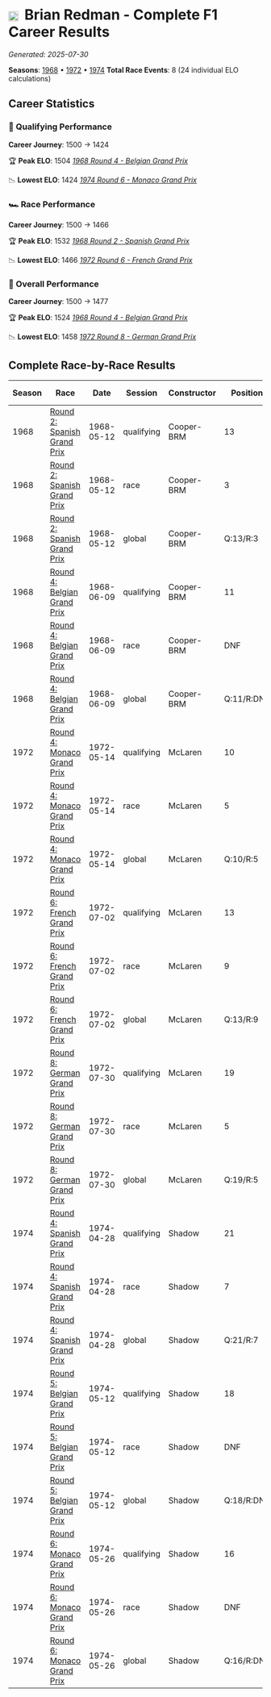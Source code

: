 # <img src="https://upload.wikimedia.org/wikipedia/commons/thumb/8/83/Flag_of_the_United_Kingdom_%283-5%29.svg/512px-Flag_of_the_United_Kingdom_%283-5%29.svg.png?20250726143817" alt="United Kingdom" width="20" height="auto" style="vertical-align: middle; margin-right: 5px;" onerror="this.outerHTML='🇬🇧'; this.style.marginRight='5px';"/> Brian Redman - Complete F1 Career Results

*Generated: 2025-07-30*

**Seasons**: [1968](../seasons/1968-season-report) • [1972](../seasons/1972-season-report) • [1974](../seasons/1974-season-report)
**Total Race Events**: 8 (24 individual ELO calculations)

## Career Statistics

### 🏁 Qualifying Performance
**Career Journey**: 1500 → 1424

🏆 **Peak ELO**: 1504
   *[1968 Round 4 - Belgian Grand Prix](../seasons/1968-season-report#round-4-belgian-grand-prix)*

📉 **Lowest ELO**: 1424
   *[1974 Round 6 - Monaco Grand Prix](../seasons/1974-season-report#round-6-monaco-grand-prix)*

### 🏎️ Race Performance
**Career Journey**: 1500 → 1466

🏆 **Peak ELO**: 1532
   *[1968 Round 2 - Spanish Grand Prix](../seasons/1968-season-report#round-2-spanish-grand-prix)*

📉 **Lowest ELO**: 1466
   *[1972 Round 6 - French Grand Prix](../seasons/1972-season-report#round-6-french-grand-prix)*

### 🌟 Overall Performance
**Career Journey**: 1500 → 1477

🏆 **Peak ELO**: 1524
   *[1968 Round 4 - Belgian Grand Prix](../seasons/1968-season-report#round-4-belgian-grand-prix)*

📉 **Lowest ELO**: 1458
   *[1972 Round 8 - German Grand Prix](../seasons/1972-season-report#round-8-german-grand-prix)*


## Complete Race-by-Race Results

| Season | Race | Date | Session | Constructor | Position | Starting ELO | ELO Change | Final ELO | Teammate |
|--------|------|------|---------|-------------|----------|--------------|------------|-----------|----------|
| 1968 | [Round 2: Spanish Grand Prix](../seasons/1968-season-report#round-2-spanish-grand-prix) | 1968-05-12 | qualifying | Cooper-BRM | 13 | 1500 | -34 | 1466 | <img src="https://upload.wikimedia.org/wikipedia/commons/0/03/Flag_of_Italy.svg" alt="Italy" width="20" height="auto" style="vertical-align: middle; margin-right: 5px;" onerror="this.outerHTML='🇮🇹'; this.style.marginRight='5px';"/> Ludovico Scarfiotti |
| 1968 | [Round 2: Spanish Grand Prix](../seasons/1968-season-report#round-2-spanish-grand-prix) | 1968-05-12 | race | Cooper-BRM | 3 | 1500 | +32 | 1532 | <img src="https://upload.wikimedia.org/wikipedia/commons/0/03/Flag_of_Italy.svg" alt="Italy" width="20" height="auto" style="vertical-align: middle; margin-right: 5px;" onerror="this.outerHTML='🇮🇹'; this.style.marginRight='5px';"/> Ludovico Scarfiotti |
| 1968 | [Round 2: Spanish Grand Prix](../seasons/1968-season-report#round-2-spanish-grand-prix) | 1968-05-12 | global | Cooper-BRM | Q:13/R:3 | 1500 | +12 | 1512 | <img src="https://upload.wikimedia.org/wikipedia/commons/0/03/Flag_of_Italy.svg" alt="Italy" width="20" height="auto" style="vertical-align: middle; margin-right: 5px;" onerror="this.outerHTML='🇮🇹'; this.style.marginRight='5px';"/> Ludovico Scarfiotti |
| 1968 | [Round 4: Belgian Grand Prix](../seasons/1968-season-report#round-4-belgian-grand-prix) | 1968-06-09 | qualifying | Cooper-BRM | 11 | 1466 | +38 | 1504 | Lucien Bianchi |
| 1968 | [Round 4: Belgian Grand Prix](../seasons/1968-season-report#round-4-belgian-grand-prix) | 1968-06-09 | race | Cooper-BRM | DNF | 1532 | N/A | 1532 | Lucien Bianchi |
| 1968 | [Round 4: Belgian Grand Prix](../seasons/1968-season-report#round-4-belgian-grand-prix) | 1968-06-09 | global | Cooper-BRM | Q:11/R:DNF | 1512 | +11 | 1524 | Lucien Bianchi |
| 1972 | [Round 4: Monaco Grand Prix](../seasons/1972-season-report#round-4-monaco-grand-prix) | 1972-05-14 | qualifying | McLaren | 10 | 1500 | -24 | 1476 | <img src="https://upload.wikimedia.org/wikipedia/commons/3/3e/Flag_of_New_Zealand.svg" alt="New Zealand" width="20" height="auto" style="vertical-align: middle; margin-right: 5px;" onerror="this.outerHTML='🇳🇿'; this.style.marginRight='5px';"/> Denny Hulme |
| 1972 | [Round 4: Monaco Grand Prix](../seasons/1972-season-report#round-4-monaco-grand-prix) | 1972-05-14 | race | McLaren | 5 | 1500 | N/A | 1500 | <img src="https://upload.wikimedia.org/wikipedia/commons/3/3e/Flag_of_New_Zealand.svg" alt="New Zealand" width="20" height="auto" style="vertical-align: middle; margin-right: 5px;" onerror="this.outerHTML='🇳🇿'; this.style.marginRight='5px';"/> Denny Hulme |
| 1972 | [Round 4: Monaco Grand Prix](../seasons/1972-season-report#round-4-monaco-grand-prix) | 1972-05-14 | global | McLaren | Q:10/R:5 | 1500 | -7 | 1493 | <img src="https://upload.wikimedia.org/wikipedia/commons/3/3e/Flag_of_New_Zealand.svg" alt="New Zealand" width="20" height="auto" style="vertical-align: middle; margin-right: 5px;" onerror="this.outerHTML='🇳🇿'; this.style.marginRight='5px';"/> Denny Hulme |
| 1972 | [Round 6: French Grand Prix](../seasons/1972-season-report#round-6-french-grand-prix) | 1972-07-02 | qualifying | McLaren | 13 | 1476 | -18 | 1458 | <img src="https://upload.wikimedia.org/wikipedia/commons/3/3e/Flag_of_New_Zealand.svg" alt="New Zealand" width="20" height="auto" style="vertical-align: middle; margin-right: 5px;" onerror="this.outerHTML='🇳🇿'; this.style.marginRight='5px';"/> Denny Hulme |
| 1972 | [Round 6: French Grand Prix](../seasons/1972-season-report#round-6-french-grand-prix) | 1972-07-02 | race | McLaren | 9 | 1500 | -34 | 1466 | <img src="https://upload.wikimedia.org/wikipedia/commons/3/3e/Flag_of_New_Zealand.svg" alt="New Zealand" width="20" height="auto" style="vertical-align: middle; margin-right: 5px;" onerror="this.outerHTML='🇳🇿'; this.style.marginRight='5px';"/> Denny Hulme |
| 1972 | [Round 6: French Grand Prix](../seasons/1972-season-report#round-6-french-grand-prix) | 1972-07-02 | global | McLaren | Q:13/R:9 | 1493 | -29 | 1464 | <img src="https://upload.wikimedia.org/wikipedia/commons/3/3e/Flag_of_New_Zealand.svg" alt="New Zealand" width="20" height="auto" style="vertical-align: middle; margin-right: 5px;" onerror="this.outerHTML='🇳🇿'; this.style.marginRight='5px';"/> Denny Hulme |
| 1972 | [Round 8: German Grand Prix](../seasons/1972-season-report#round-8-german-grand-prix) | 1972-07-30 | qualifying | McLaren | 19 | 1458 | -19 | 1439 | <img src="https://upload.wikimedia.org/wikipedia/commons/3/3e/Flag_of_New_Zealand.svg" alt="New Zealand" width="20" height="auto" style="vertical-align: middle; margin-right: 5px;" onerror="this.outerHTML='🇳🇿'; this.style.marginRight='5px';"/> Denny Hulme |
| 1972 | [Round 8: German Grand Prix](../seasons/1972-season-report#round-8-german-grand-prix) | 1972-07-30 | race | McLaren | 5 | 1466 | N/A | 1466 | <img src="https://upload.wikimedia.org/wikipedia/commons/3/3e/Flag_of_New_Zealand.svg" alt="New Zealand" width="20" height="auto" style="vertical-align: middle; margin-right: 5px;" onerror="this.outerHTML='🇳🇿'; this.style.marginRight='5px';"/> Denny Hulme |
| 1972 | [Round 8: German Grand Prix](../seasons/1972-season-report#round-8-german-grand-prix) | 1972-07-30 | global | McLaren | Q:19/R:5 | 1464 | -6 | 1458 | <img src="https://upload.wikimedia.org/wikipedia/commons/3/3e/Flag_of_New_Zealand.svg" alt="New Zealand" width="20" height="auto" style="vertical-align: middle; margin-right: 5px;" onerror="this.outerHTML='🇳🇿'; this.style.marginRight='5px';"/> Denny Hulme |
| 1974 | [Round 4: Spanish Grand Prix](../seasons/1974-season-report#round-4-spanish-grand-prix) | 1974-04-28 | qualifying | Shadow | 21 | 1500 | -31 | 1469 | <img src="https://upload.wikimedia.org/wikipedia/commons/c/c3/Flag_of_France.svg" alt="France" width="20" height="auto" style="vertical-align: middle; margin-right: 5px;" onerror="this.outerHTML='🇫🇷'; this.style.marginRight='5px';"/> Jean-Pierre Jarier |
| 1974 | [Round 4: Spanish Grand Prix](../seasons/1974-season-report#round-4-spanish-grand-prix) | 1974-04-28 | race | Shadow | 7 | 1500 | N/A | 1500 | <img src="https://upload.wikimedia.org/wikipedia/commons/c/c3/Flag_of_France.svg" alt="France" width="20" height="auto" style="vertical-align: middle; margin-right: 5px;" onerror="this.outerHTML='🇫🇷'; this.style.marginRight='5px';"/> Jean-Pierre Jarier |
| 1974 | [Round 4: Spanish Grand Prix](../seasons/1974-season-report#round-4-spanish-grand-prix) | 1974-04-28 | global | Shadow | Q:21/R:7 | 1500 | -9 | 1491 | <img src="https://upload.wikimedia.org/wikipedia/commons/c/c3/Flag_of_France.svg" alt="France" width="20" height="auto" style="vertical-align: middle; margin-right: 5px;" onerror="this.outerHTML='🇫🇷'; this.style.marginRight='5px';"/> Jean-Pierre Jarier |
| 1974 | [Round 5: Belgian Grand Prix](../seasons/1974-season-report#round-5-belgian-grand-prix) | 1974-05-12 | qualifying | Shadow | 18 | 1469 | -25 | 1444 | <img src="https://upload.wikimedia.org/wikipedia/commons/c/c3/Flag_of_France.svg" alt="France" width="20" height="auto" style="vertical-align: middle; margin-right: 5px;" onerror="this.outerHTML='🇫🇷'; this.style.marginRight='5px';"/> Jean-Pierre Jarier |
| 1974 | [Round 5: Belgian Grand Prix](../seasons/1974-season-report#round-5-belgian-grand-prix) | 1974-05-12 | race | Shadow | DNF | 1500 | N/A | 1500 | <img src="https://upload.wikimedia.org/wikipedia/commons/c/c3/Flag_of_France.svg" alt="France" width="20" height="auto" style="vertical-align: middle; margin-right: 5px;" onerror="this.outerHTML='🇫🇷'; this.style.marginRight='5px';"/> Jean-Pierre Jarier |
| 1974 | [Round 5: Belgian Grand Prix](../seasons/1974-season-report#round-5-belgian-grand-prix) | 1974-05-12 | global | Shadow | Q:18/R:DNF | 1491 | -7 | 1483 | <img src="https://upload.wikimedia.org/wikipedia/commons/c/c3/Flag_of_France.svg" alt="France" width="20" height="auto" style="vertical-align: middle; margin-right: 5px;" onerror="this.outerHTML='🇫🇷'; this.style.marginRight='5px';"/> Jean-Pierre Jarier |
| 1974 | [Round 6: Monaco Grand Prix](../seasons/1974-season-report#round-6-monaco-grand-prix) | 1974-05-26 | qualifying | Shadow | 16 | 1444 | -21 | 1424 | <img src="https://upload.wikimedia.org/wikipedia/commons/c/c3/Flag_of_France.svg" alt="France" width="20" height="auto" style="vertical-align: middle; margin-right: 5px;" onerror="this.outerHTML='🇫🇷'; this.style.marginRight='5px';"/> Jean-Pierre Jarier |
| 1974 | [Round 6: Monaco Grand Prix](../seasons/1974-season-report#round-6-monaco-grand-prix) | 1974-05-26 | race | Shadow | DNF | 1500 | N/A | 1500 | <img src="https://upload.wikimedia.org/wikipedia/commons/c/c3/Flag_of_France.svg" alt="France" width="20" height="auto" style="vertical-align: middle; margin-right: 5px;" onerror="this.outerHTML='🇫🇷'; this.style.marginRight='5px';"/> Jean-Pierre Jarier |
| 1974 | [Round 6: Monaco Grand Prix](../seasons/1974-season-report#round-6-monaco-grand-prix) | 1974-05-26 | global | Shadow | Q:16/R:DNF | 1483 | -6 | 1477 | <img src="https://upload.wikimedia.org/wikipedia/commons/c/c3/Flag_of_France.svg" alt="France" width="20" height="auto" style="vertical-align: middle; margin-right: 5px;" onerror="this.outerHTML='🇫🇷'; this.style.marginRight='5px';"/> Jean-Pierre Jarier |
